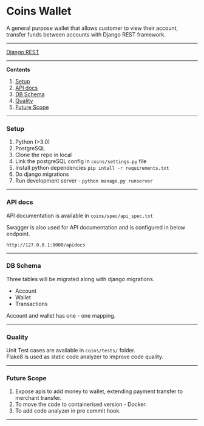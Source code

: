 # Coins Wallet

A general purpose wallet that allows customer to view their account, transfer funds between accounts with Django REST framework.

---

[Django REST](https://www.django-rest-framework.org/)

---

**Contents**

1. [Setup](#setup)
1. [API docs](#api-docs)
1. [DB Schema](#db-schema)
1. [Quality](#quality)
1. [Future Scope](#future-scope)

---

### Setup ###

1. Python (>3.0)
1. PostgreSQL
1. Clone the repo in local
1. Link the postgreSQL config in `coins/settings.py` file
1. Install python dependencies  `pip intall -r requirements.txt`
1. Do django migrations
1. Run development server - `python manage.py runserver`

---

### API docs ###

API documentation is available in `coins/spec/api_spec.txt`

Swagger is also used for API documentation and is configured in below endpoint.

```http://127.0.0.1:8000/apidocs```

---

### DB Schema ###
Three tables will be migrated along with django migrations.

- Account
- Wallet
- Transactions

Account and wallet has one - one mapping.

---

### Quality ###

Unit Test cases are available in `coins/tests/` folder.\
Flake8 is used as static code analyzer to improve code quality.

---

### Future Scope ###

1. Expose apis to add money to wallet, extending payment transfer to merchant transfer.
1. To move the code to containerised version - Docker.
1. To add code analyzer in pre commit hook.

---
